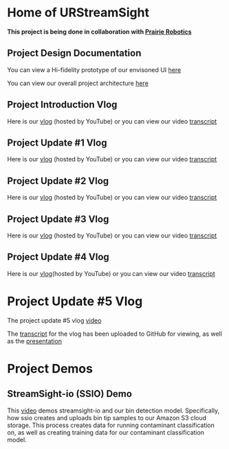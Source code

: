 # Home of URStreamSight
**This project is being done in collaboration with [Prairie Robotics](http://www.prairierobotics.com/)**

## Project Design Documentation
You can view a Hi-fidelity prototype of our envisoned UI [here](https://github.com/URStreamSight/URStreamSight.github.io/blob/master/Documentation/Hifi%20Prototype/Front%20End%20URStreamSight.pdf)

You can view our overall project architecture [here](https://github.com/URStreamSight/URStreamSight.github.io/blob/master/Documentation/Architecture/Overall%20Architecture.pdf)

## Project Introduction Vlog
Here is our [vlog](https://youtu.be/39VHr7tC7xA) (hosted by YouTube) or you can view our video [transcript](https://github.com/URStreamSight/URStreamSight.github.io/blob/master/Vlog%20Transcripts/2020-09-21%20Project%20Introduction%20Vlog.pdf)

## Project Update #1 Vlog
Here is our [vlog](https://youtu.be/8GEqlb1gqcg) (hosted by YouTube) or you can view our video [transcript](https://github.com/URStreamSight/URStreamSight.github.io/blob/master/Vlog%20Transcripts/2020-10-19%20Vlog%20Script.pdf)

## Project Update #2 Vlog
Here is our [vlog](https://www.youtube.com/watch?v=z5juMZGassc&feature=youtu.be) (hosted by YouTube) or you can view our video [transcript](https://github.com/URStreamSight/URStreamSight.github.io/blob/master/Vlog%20Transcripts/2020-11-16%20Vlog%20Script.pdf)

## Project Update #3 Vlog
Here is our [vlog](https://youtu.be/HCdGqYI7T_w) (hosted by YouTube) or you can view our video [transcript](https://github.com/URStreamSight/URStreamSight.github.io/blob/master/Vlog%20Transcripts/2020-12-14%20Vlog%20Script.pdf)

## Project Update #4 Vlog
Here is our [vlog](https://youtu.be/GGd6oA8uBCE)(hosted by YouTube) or you can view our video [transcript](https://github.com/URStreamSight/URStreamSight.github.io/blob/master/Vlog%20Transcripts/2021-02-04%20Vlog%20Script.pdf)

# Project Update #5 Vlog
The project update #5 vlog [video](https://youtu.be/F_COZzJo2E0)

The [transcript](https://github.com/URStreamSight/URStreamSight.github.io/blob/master/Vlog%20Transcripts/2021-03-18%20Vlog%20Script.pdf) for the vlog has been uploaded to GitHub for viewing, as well as the [presentation](https://github.com/URStreamSight/URStreamSight.github.io/blob/master/Vlog%20Transcripts/2021-03-18%20Vlog%20Presentation.pdf)

# Project Demos
## StreamSight-io (SSIO) Demo
This [video](https://youtu.be/qqWzKBt7qy4) demos streamsight-io and our bin detection model. Specifically, how ssio creates and uploads bin tip samples to our Amazon S3 cloud storage. This process creates data for running contaminant classification on, as well as creating training data for our contaminant classification model.
